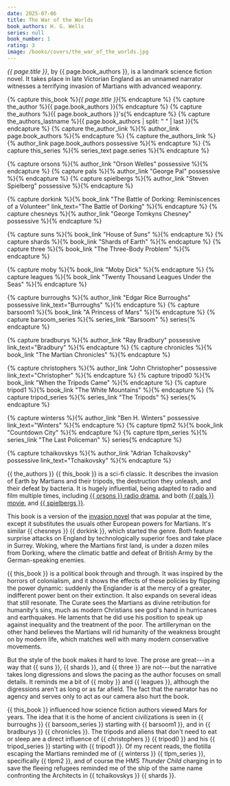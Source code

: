 ```yaml
---
date: 2025-07-06
title: The War of the Worlds
book_authors: H. G. Wells
series: null
book_number: 1
rating: 3
image: /books/covers/the_war_of_the_worlds.jpg
---
```


<cite class="book-title">{{ page.title }}</cite>, by <span
class="author-name">{{ page.book_authors }}</span>, is a landmark science
fiction novel. It takes place in late Victorian England as an unnamed narrator
witnesses a terrifying invasion of Martians with advanced weaponry.

{% capture this_book %}<cite class="book-title">{{ page.title }}</cite>{% endcapture %}
{% capture the_author %}<span class="author-name">{{ page.book_authors }}</span>{% endcapture %}
{% capture the_authors %}<span class="author-name">{{ page.book_authors }}</span>'s{% endcapture %}
{% capture the_authors_lastname %}<span class="author-name">{{ page.book_authors | split: " " | last }}</span>{% endcapture %}
{% capture the_author_link %}{% author_link page.book_authors %}{% endcapture %}
{% capture the_authors_link %}{% author_link page.book_authors possessive %}{% endcapture %}
{% capture this_series %}{% series_text page.series %}{% endcapture %}

{% capture orsons %}{% author_link "Orson Welles" possessive %}{% endcapture %}
{% capture pals %}{% author_link "George Pal" possessive %}{% endcapture %}
{% capture spielbergs %}{% author_link "Steven Spielberg" possessive %}{% endcapture %}

{% capture dorkink %}{% book_link "The Battle of Dorking: Reminiscences of a Volunteer" link_text="The Battle of Dorking" %}{% endcapture %}
{% capture chesneys %}{% author_link "George Tomkyns Chesney" possessive %}{% endcapture %}

{% capture suns %}{% book_link "House of Suns" %}{% endcapture %}
{% capture shards %}{% book_link "Shards of Earth" %}{% endcapture %}
{% capture three %}{% book_link "The Three-Body Problem" %}{% endcapture %}

{% capture moby %}{% book_link "Moby Dick" %}{% endcapture %}
{% capture leagues  %}{% book_link "Twenty Thousand Leagues Under the Seas" %}{% endcapture %}

{% capture burroughs %}{% author_link "Edgar Rice Burroughs" possessive link_text="Burroughs" %}{% endcapture %}
{% capture barsoom1 %}{% book_link "A Princess of Mars" %}{% endcapture %}
{% capture barsoom_series %}{% series_link "Barsoom" %} series{% endcapture %}

{% capture bradburys  %}{% author_link "Ray Bradbury" possessive link_text="Bradbury" %}{% endcapture %}
{% capture chronicles %}{% book_link "The Martian Chronicles" %}{% endcapture %}

{% capture christophers %}{% author_link "John Christopher" possessive link_text="Christopher" %}{% endcapture %}
{% capture tripod0 %}{% book_link "When the Tripods Came" %}{% endcapture %}
{% capture tripod1 %}{% book_link "The White Mountains" %}{% endcapture %}
{% capture tripod_series %}{% series_link "The Tripods" %} series{% endcapture %}

{% capture winterss %}{% author_link "Ben H. Winters" possessive link_text="Winters" %}{% endcapture %}
{% capture tlpm2 %}{% book_link "Countdown City" %}{% endcapture %}
{% capture tlpm_series %}{% series_link "The Last Policeman" %} series{% endcapture %}

{% capture tchaikovskys %}{% author_link "Adrian Tchaikovsky" possessive link_text="Tchaikovsky" %}{% endcapture %}

{{ the_authors }} {{ this_book }} is a sci-fi classic. It describes the
invasion of Earth by Martians and their tripods, the destruction they unleash,
and their defeat by bacteria. It is hugely influential, being adapted to radio
and film multiple times, including [{{ orsons }} radio drama][radio], and both
[{{ pals }} movie][pal], and [{{ spielbergs }}][spielberg].

[radio]: https://en.wikipedia.org/wiki/The_War_of_the_Worlds_(1938_radio_drama)
[pal]: https://en.wikipedia.org/wiki/The_War_of_the_Worlds_(1953_film)
[spielberg]: https://en.wikipedia.org/wiki/War_of_the_Worlds_(2005_film)

This book is a version of the [invasion novel][invasion] that was popular at
the time, except it substitutes the usuals other European powers for Martians.
It's similar {{ chesneys }} {{ dorkink }}, which started the genre. Both
feature surprise attacks on England by technologically superior foes and take
place in Surrey. Woking, where the Martians first land, is under a dozen miles
from Dorking, where the climatic battle and defeat of British Army by the
German-speaking enemies.

[invasion]: https://en.wikipedia.org/wiki/Invasion_literature

{{ this_book }} is a political book through and through. It was inspired by
the horrors of colonialism, and it shows the effects of these policies by
flipping the power dynamic: suddenly the Englander is at the mercy of a
greater, indifferent power bent on their extinction. It also expands on
several ideas that still resonate. The Curate sees the Martians as divine
retribution for humanity's sins, much as modern Christians see god's hand in
hurricanes and earthquakes. He laments that he did use his position to speak
up against inequality and the treatment of the poor. The artilleryman on the
other hand believes the Martians will rid humanity of the weakness brought on
by modern life, which matches well with many modern conservative movements.
 
But the style of the book makes it hard to love. The prose are great---in a
way that {{ suns }}, {{ shards }}, and {{ three }} are not---but the narrative
takes long digressions and slows the pacing as the author focuses on small
details. It reminds me a bit of {{ moby }} and {{ leagues }}, although the
digressions aren't as long or as far afield. The fact that the narrator has no
agency and serves only to act as our camera also hurt the book.

{{ this_book }} influenced how science fiction authors viewed Mars for years.
The idea that it is the home of ancient civilizations is seen in {{ burroughs
}} {{ barsoom_series }} starting with {{ barsoom1 }}, and in {{ bradburys }}
{{ chronicles }}. The tripods and aliens that don't need to eat or sleep
are a direct influence of {{ christophers }} {{ tripod0 }} and his {{
tripod_series }} starting with {{ tripod1 }}. Of my recent reads, the flotilla
escaping the Martians reminded me of {{ winterss }} {{ tlpm_series }},
specifically {{ tlpm2 }}, and of course the HMS _Thunder Child_ charging in to
save the fleeing refugees reminded me of the ship of the same name confronting
the Architects in {{ tchaikovskys }} {{ shards }}.

